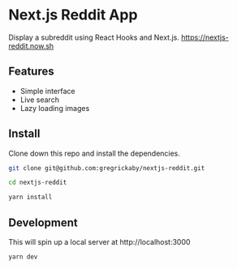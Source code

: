 # Next.js Reddit App

Display a subreddit using React Hooks and Next.js. https://nextjs-reddit.now.sh

## Features

- Simple interface
- Live search
- Lazy loading images

## Install

Clone down this repo and install the dependencies.

```bash
git clone git@github.com:gregrickaby/nextjs-reddit.git
```

```bash
cd nextjs-reddit
```

```bash
yarn install
```

## Development

This will spin up a local server at http://localhost:3000

```bash
yarn dev
```
